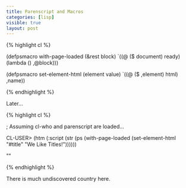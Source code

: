 ```yaml
---
title: Parenscript and Macros
categories: [lisp]
visible: true
layout: post
---
```


{% highlight cl %}

(defpsmacro with-page-loaded (&rest block)
  `((@ ($ document) ready) (lambda ()
                               ,@block)))

(defpsmacro set-element-html (element value)
  `((@ ($ ,element) html) ,name))

{% endhighlight %}

Later...

{% highlight cl %}

; Assuming cl-who and parenscript are loaded...

CL-USER> (htm
           (:script
             (str (ps (with-page-loaded
                        (set-element-html "#title" "We Like Titles!"))))))
<script>$(document).ready(function () {
    return $('#title').html('We Like Titles!');
});</script>
"</script>"

{% endhighlight %}


  There is much undiscovered country here.

